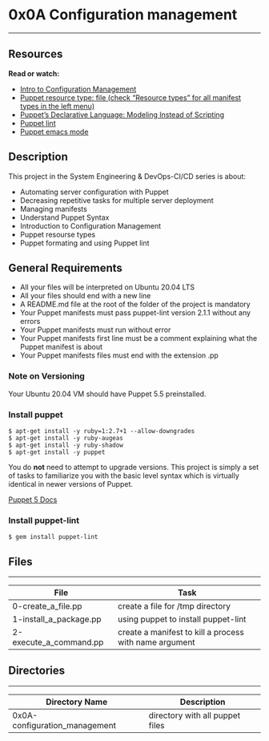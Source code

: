 # 0x0A Configuration management
---

## Resources

**Read or watch:**

- [Intro to Configuration Management](https://www.digitalocean.com/community/tutorials/an-introduction-to-configuration-management)
- [Puppet resource type: file (check “Resource types” for all manifest types in the left menu)](https://www.puppet.com/docs/puppet/5.5/types/file.html)
- [Puppet’s Declarative Language: Modeling Instead of Scripting](https://www.puppet.com/blog)
- [Puppet lint](http://puppet-lint.com/)
- [Puppet emacs mode](https://github.com/voxpupuli/puppet-mode)


## Description

This project in the System Engineering & DevOps-CI/CD series is about:
* Automating server configuration with Puppet
* Decreasing repetitive tasks for multiple server deployment
* Managing manifests
* Understand Puppet Syntax
* Introduction to Configuration Management
* Puppet resourse types
* Puppet formating and using Puppet lint



## General Requirements

- All your files will be interpreted on Ubuntu 20.04 LTS
- All your files should end with a new line
- A README.md file at the root of the folder of the project is mandatory
- Your Puppet manifests must pass puppet-lint version 2.1.1 without any errors
- Your Puppet manifests must run without error
- Your Puppet manifests first line must be a comment explaining what the Puppet manifest is about
- Your Puppet manifests files must end with the extension .pp

### Note on Versioning

Your Ubuntu 20.04 VM should have Puppet 5.5 preinstalled.

### Install puppet

```
$ apt-get install -y ruby=1:2.7+1 --allow-downgrades
$ apt-get install -y ruby-augeas
$ apt-get install -y ruby-shadow
$ apt-get install -y puppet
```
You do **not** need to attempt to upgrade versions. This project is simply a set of tasks to familiarize you with the basic level syntax which is virtually identical in newer versions of Puppet.

[Puppet 5 Docs](https://www.puppet.com/docs/puppet/5.5/puppet_index.html)

### Install puppet-lint
```
$ gem install puppet-lint
```


## Files
---
File|Task
---|---
0-create_a_file.pp | create a file for /tmp directory
1-install_a_package.pp | using puppet to install puppet-lint
2-execute_a_command.pp | create a manifest to kill a process with name argument

## Directories
---
Directory Name | Description
---|---
0x0A-configuration_management | directory with all puppet files
